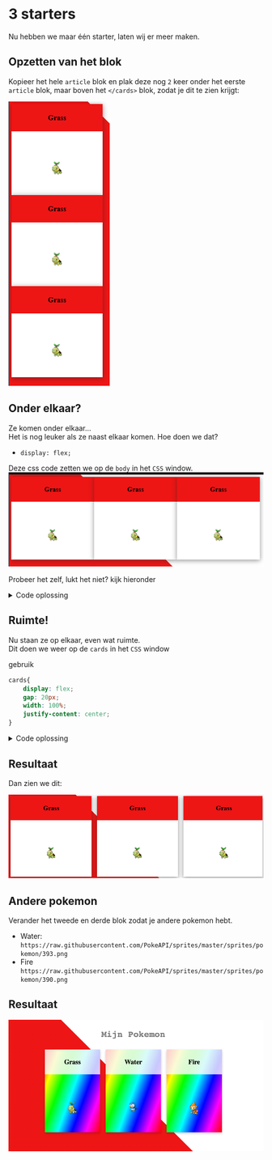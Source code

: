# 3 starters

Nu hebben we maar één starter, laten wij er meer maken.

## Opzetten van het blok
Kopieer het hele `article` blok en plak deze nog `2` keer onder het eerste `article` blok, maar boven het `</cards>` blok, zodat je dit te zien krijgt:

![starters1.PNG](../img/starters1.PNG)


## Onder elkaar?
Ze komen onder elkaar...  
Het is nog leuker als ze naast elkaar komen.
Hoe doen we dat?  
- `display: flex;`

Deze css code zetten we op de `body` in het `CSS` window.  
![naast.PNG](../img/naast.PNG)

Probeer het zelf, lukt het niet? kijk hieronder

<details>
<summary>Code oplossing</summary>

```css
body {
    background: linear-gradient(45deg, #ee1515 50%, white 50%);
    min-height: 100vh;
    width: 100%;
}
cards{
    display: flex;
    width: 100%;
    justify-content: center;
}
```

</details>

## Ruimte!
Nu staan ze op elkaar, even wat ruimte.  
Dit doen we weer op de `cards` in het `CSS` window 

gebruik

```css
cards{
    display: flex;
    gap: 20px;
    width: 100%;
    justify-content: center;
}
```

<details>
<summary>Code oplossing</summary>

![gap.PNG](../img/gap.PNG)

</details>

## Resultaat
Dan zien we dit:  

![gapped.PNG](../img/gapped.PNG)

## Andere pokemon
Verander het tweede en derde blok zodat je andere pokemon hebt.  
- Water: `https://raw.githubusercontent.com/PokeAPI/sprites/master/sprites/pokemon/393.png`
- Fire `https://raw.githubusercontent.com/PokeAPI/sprites/master/sprites/pokemon/390.png`

## Resultaat
![img.png](../img/result4.png)